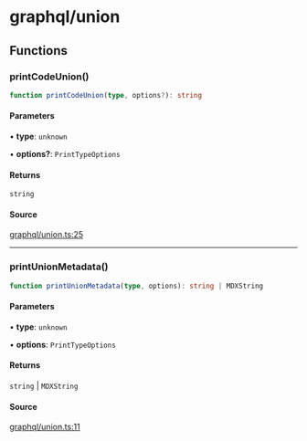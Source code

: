# graphql/union

## Functions

### printCodeUnion()

```ts
function printCodeUnion(type, options?): string
```

#### Parameters

• **type**: `unknown`

• **options?**: `PrintTypeOptions`

#### Returns

`string`

#### Source

[graphql/union.ts:25](https://github.com/graphql-markdown/graphql-markdown/blob/main/packages/printer-legacy/src/graphql/union.ts#L25)

***

### printUnionMetadata()

```ts
function printUnionMetadata(type, options): string | MDXString
```

#### Parameters

• **type**: `unknown`

• **options**: `PrintTypeOptions`

#### Returns

`string` \| `MDXString`

#### Source

[graphql/union.ts:11](https://github.com/graphql-markdown/graphql-markdown/blob/main/packages/printer-legacy/src/graphql/union.ts#L11)
